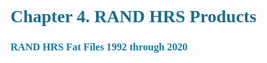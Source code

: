 <!-- Chapter 4. RAND HRS Products -->


# <span style="color: #1c6c8c; font-family: cambria">Chapter 4. RAND HRS Products </span>

### <span style="color: #147ca4; font-family: cambria"> RAND HRS Fat Files 1992 through 2020 
 
</span>